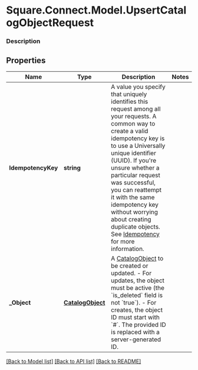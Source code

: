 # Square.Connect.Model.UpsertCatalogObjectRequest

### Description



## Properties

Name | Type | Description | Notes
------------ | ------------- | ------------- | -------------
**IdempotencyKey** | **string** | A value you specify that uniquely identifies this request among all your requests. A common way to create a valid idempotency key is to use a Universally unique identifier (UUID).  If you&#39;re unsure whether a particular request was successful, you can reattempt it with the same idempotency key without worrying about creating duplicate objects.  See [Idempotency](/basics/api101/idempotency) for more information. | 
**_Object** | [**CatalogObject**](CatalogObject.md) | A [CatalogObject](#type-catalogobject) to be created or updated. - For updates, the object must be active (the &#x60;is_deleted&#x60; field is not &#x60;true&#x60;). - For creates, the object ID must start with &#x60;#&#x60;. The provided ID is replaced with a server-generated ID. | 



[[Back to Model list]](../README.md#documentation-for-models) [[Back to API list]](../README.md#documentation-for-api-endpoints) [[Back to README]](../README.md)


